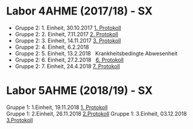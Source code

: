 # Labor 4AHME (2017/18) - SX

* Gruppe 2: 1. Einheit, 30.10.2017  [1. Protokoll](https://github.com/HTLMechatronics/m14-la1-sx/blob/koemam13/Protokolle/31-10-17_Protokoll.md)
* Gruppe 2: 2. Einheit, 7.11.2017   [2. Protokoll](https://github.com/HTLMechatronics/m14-la1-sx/blob/koemam13/Protokolle/7-11-17_Protokoll.md)
* Gruppe 2: 3. Einheit, 14.11.2017  [3. Protokoll](https://github.com/HTLMechatronics/m14-la1-sx/blob/koemam13/Protokolle/14-11-17_Protokoll.md)
* Gruppe 2: 4. Einheit, 6.2.2018
* Gruppe 2: 5. Einheit, 13.2.2018   Krankheitsbedingte Abwesenheit 
* Gruppe 2: 6. Einheit, 27.2.2018   [6. Protokoll](https://github.com/HTLMechatronics/m14-la1-sx/blob/koemam13/Protokolle/20-02-2018_Protokoll.md) 
* Gruppe 2: 7. Einheit, 24.4.2018   [7. Protokoll](https://github.com/HTLMechatronics/m14-la1-sx/blob/koemam13/Protokolle/24-4-2018_Protokoll.md)

# Labor 5AHME (2018/19) - SX

Gruppe 1: 1.Einheit, 19.11.2018     [1. Protokoll](https://github.com/HTLMechatronics/m14-la1-sx/blob/koemam13/Protokolle/protokoll_g1_koemam13_2018-11-19.md)  
Gruppe 1: 2.Einheit, 26.11.2018     [2.Protokoll](https://github.com/HTLMechatronics/m14-la1-sx/blob/koemam13/Protokolle/protokoll_g1_koemam13_2018-11-26.md)
Gruppe 1: 3.Einheit, 03.12.2018     [3.Protokoll](https://github.com/HTLMechatronics/m14-la1-sx/blob/koemam13/Protokolle/protokoll_g1_koemam13_2018-12-03.md)

